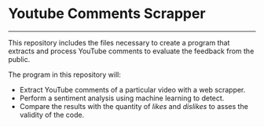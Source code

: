 # Youtube Comments Scrapper
***
This repository includes the files necessary to create a program that extracts and process YouTube comments to evaluate the feedback from the public.

The program in this repository will:
- Extract YouTube comments of a particular video with a web scrapper.
- Perform a sentiment analysis using machine learning to detect.
- Compare the results with the quantity of *likes* and *dislikes* to asses the validity of the code.